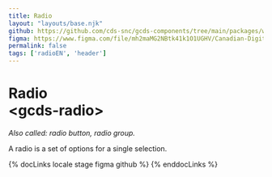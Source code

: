 ```yaml
---
title: Radio
layout: "layouts/base.njk"
github: https://github.com/cds-snc/gcds-components/tree/main/packages/web/src/components/gcds-radio
figma: https://www.figma.com/file/mh2maMG2NBtk41k1O1UGHV/Canadian-Digital-Service%E2%80%A8---GC-Design-System?node-id=818%3A3759&t=ciEmm7GYyGAY73zZ-0
permalink: false
tags: ['radioEN', 'header']
---
```


# Radio <br>&lt;gcds-radio&gt;

_Also called: radio button, radio group._

A radio is a set of options for a single selection.

{% docLinks locale stage figma github %}
{% enddocLinks %}

<div class="b-sm b-gray px-250 py-400 my-500">
  <gcds-radio
    radio-id="form-radio"
    label="Radio option"
    hint="This is a description or example to make it clearer."
    name="radio"
  >
  </gcds-radio>
</div>

